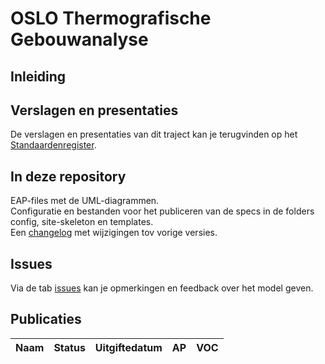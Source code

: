 # OSLO Thermografische Gebouwanalyse

## Inleiding


## Verslagen en presentaties

De verslagen en presentaties van dit traject kan je terugvinden op het [Standaardenregister](https://data.vlaanderen.be/standaarden/standaarden-in-ontwikkeling/thermografische-gebouwanalyse).

## In deze repository

EAP-files met de UML-diagrammen.\
Configuratie en bestanden voor het publiceren van de specs in de folders config, site-skeleton en templates.\
Een [changelog](https://github.com/Informatievlaanderen/OSLOthema-thermAI/blob/master/CHANGELOG) met wijzigingen tov vorige versies.

## Issues

Via de tab [issues](https://github.com/Informatievlaanderen/OSLOthema-thermAI/issues) kan je opmerkingen en feedback over het model geven.

## Publicaties

| Naam|Status|Uitgiftedatum|AP|VOC|
| --- |--- |---|---|---|

